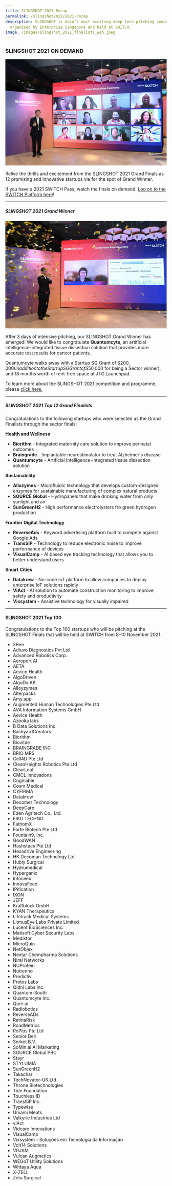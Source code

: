 ```yaml
---
title: SLINGSHOT 2021 Recap
permalink: /slingshot2022/2021-recap
description: SLINGSHOT is Asia’s most exciting deep tech pitching competition
  organised by Enterprise Singapore and held at SWITCH.
image: /images/slingshot_2021_finalists_web.jpeg
---
```

### SLINGSHOT 2021 ON DEMAND

![SLINGSHOT 2021 Grand Finalists](/images/slingshot_2021_finalists_web.jpeg)

Relive the thrills and excitement from the SLINGSHOT 2021 Grand Finals as 12 promising and innovative startups vie for the spot of Grand Winner. 

If you have a 2021 SWITCH Pass, watch the finals on demand. [Log on to the SWITCH Platform here](https://community.switchsg.org/session/106558)!

***
##### SLINGSHOT 2021 Grand Winner

![SLINGSHOT 2021 Grand Winner](/images/slingshot_2021_winner_quantumcyte_web.jpeg)

After 3 days of intensive pitching, our SLINGSHOT Grand Winner has emerged! We would like to congratulate **Quantumcyte**, an artificial intelligence-integrated tissue dissection solution that provides more accurate test results for cancer patients.

Quantumcyte walks away with a Startup SG Grant of S$200,000 (in addition to the Startup SG Grant of S$50,000 for being a Sector winner), and 18 months worth of rent-free space at JTC Launchpad.

To learn more about the SLINGSHOT 2021 competition and programme, please [click here.](https://slingshot.agorize.com/en/challenges/2021-edition/pages/final-results?lang=en)

***
##### SLINGSHOT 2021 Top 12 Grand Finalists

Congratulations to the following startups who were selected as the Grand Finalists through the sector finals:

**Health and Wellness**
* **Biorithm** - Integrated maternity care solution to improve perinatal outcomes
* **Braingrade** - Implantable neurostimulator to treat Alzheimer's disease
* **Quantumcyte** - Artificial Intelligence-integrated tissue dissection solution

**Sustainability**
* **Allozymes** - Microfluidic technology that develops custom-designed enzymes for sustainable manufacturing of complex natural products
* **SOURCE Global** - Hydropanels that make drinking water from only sunlight and air
* **SunGreenH2** - High performance electrolysters fro green hydrogen production

**Frontier Digital Technology**
* **ReverseAds** - Keyword advertising platform built to compete against Google Ads
* **TransSIP** - Technology to reduce electronic noise to improve performance of devices
* **VisualCamp** - AI based eye tracking technology that allows you to better understand users

**Smart Cities**
* **Datakrew** - No-code IoT platform to allow companies to deploy enterprise IoT solutions rapidly
* **ViAct** - AI solution to automate construction monitoring to improve safety and productivity
* **Vixsystem** - Assistive technology for visually impaired

***
#### SLINGSHOT 2021 Top 100

Congratulations to the Top 100 startups who will be pitching at the SLINGSHOT Finals that will be held at SWITCH from 8–10 November 2021.

* 3Bee
* Adiuvo Diagnostics Pvt Ltd
* Advanced Robotics Corp.
* Aeroport AI
* AETA
* Aevice Health
* AlgoDriven
* AlgoDx AB
* Alloyzymes
* Alterpacks
* Amy.app
* Augmented Human Technologies Pte Ltd
* AVA Information Systems GmbH
* Aevice Health
* Azooka labs 
* B Data Solutions Inc.
* BackyardCreators
* Biorithm
* Biovitae
* BRAINGRADE INC
* BRIO MRS
* Cell4D Pte Ltd
* CleanHeights Robotics Pte Ltd
* ClearLeaf
* CMCL Innovations
* Cogniable
* Cosm Medical
* CYFIRMA
* Datakrew
* Decomer Technology
* DeepCare
* Eden Agritech Co., Ltd.
* EIKO TECHNO
* FathomX 
* Forte Biotech Pte Ltd
* Fountain9, Inc.
* GoodWAN
* Hashstacs Pte Ltd
* Hexadrive Engineering
* HK Decoman Technology Ltd
* Hubly Surgical
* Hydrumedical
* Hyperganic
* Infoseed
* InnovaFeed
* IPification
* IXON
* JEFF
* Kraftblock GmbH
* KYAN Therapeutics
* Lifetrack Medical Systems
* LitmusEye Labs Private Limited
* Lucent BioSciences Inc.
* Matisoft Cyber Security Labs
* Mediktor
* MicroQuin
* NetObjex
* Nextar Chempharma Solutions 
* Niral Networks
* NUProtein
* Nutrenno
* Predictiv
* Protos Labs
* Qidni Labs Inc.
* Quantum-South
* Quantumcyte Inc.
* Qure.ai
* Radiobotics
* ReverseADs
* RetinaRisk 
* RoadMetrics
* RoPlus Pte Ltd
* Senior Deli
* Serket B.V.
* SoMin.ai AI Marketing
* SOURCE Global PBC
* Stayr
* STYLUMIA
* SunGreenH2
* Takachar
* TechNovator-UK Ltd.
* Throne Biotechnologies
* Tide Foundation
* Touchless ID
* TransSiP Inc.
* Typewise
* Umami Meats
* Valkyrie Industries Ltd
* viAct
* Vidcare Innovations
* VisualCamp
* Vixsystem - Soluções em Tecnologia da Informação
* Volt14 Solutions
* VRJAM
* Vulcan Augmetics
* WEGoT Utility Solutions
* Wittaya Aqua
* X-ZELL
* Zeta Surgical